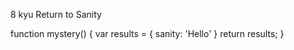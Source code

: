 8 kyu
Return to Sanity

function mystery() {
  var results =
    {
      sanity: 'Hello'
    }
  return results;
}
